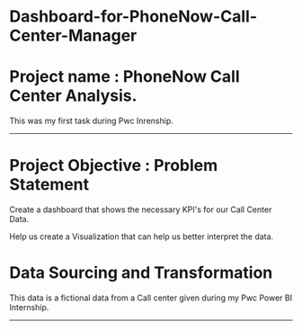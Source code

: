 # Dashboard-for-PhoneNow-Call-Center-Manager
# Project name : PhoneNow Call Center Analysis.
This was my first task during Pwc Inrenship.

----
# Project Objective : Problem Statement

Create a dashboard that shows the necessary KPI's for our Call Center Data.

Help us create a Visualization that can help us better interpret the data.

# Data Sourcing and Transformation

This data is a fictional data from a Call center given during my Pwc Power BI Internship.

----

